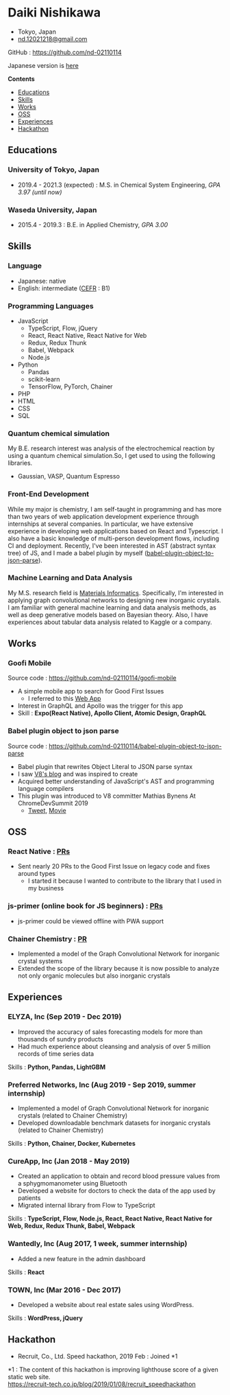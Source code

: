 # Daiki Nishikawa

- Tokyo, Japan
- nd.12021218@gmail.com

GitHub : https://github.com/nd-02110114

Japanese version is [here](https://github.com/nd-02110114/resume/blob/master/README-ja.md)

**Contents**

* [Educations](#Educations)
* [Skills](#Skills)
* [Works](#Works)
* [OSS](#OSS)
* [Experiences](#Experiences)
* [Hackathon](#Hackathon)

## Educations

### University of Tokyo, Japan

- 2019.4 - 2021.3 (expected) : M.S. in Chemical System Engineering, *GPA 3.97 (until now)*

### Waseda University, Japan

- 2015.4 - 2019.3 : B.E. in Applied Chemistry, *GPA 3.00*

## Skills

### Language

- Japanese: native
- English: intermediate ([CEFR](https://www.coe.int/en/web/common-european-framework-reference-languages/level-descriptions) : B1)

### Programming Languages

- JavaScript
  - TypeScript, Flow, jQuery
  - React, React Native, React Native for Web
  - Redux, Redux Thunk
  - Babel, Webpack
  - Node.js
- Python
  - Pandas
  - scikit-learn
  - TensorFlow, PyTorch, Chainer
- PHP
- HTML
- CSS
- SQL

### Quantum chemical simulation

My B.E. research interest was analysis of the electrochemical reaction by using a quantum chemical simulation.So, I get used to using the following libraries.

- Gaussian, VASP, Quantum Espresso

### Front-End Development

While my major is chemistry, I am self-taught in programming and has more than two years of web application development experience through internships at several companies. In particular, we have extensive experience in developing web applications based on React and Typescript. I also have a basic knowledge of multi-person development flows, including CI and deployment. Recently, I've been interested in AST (abstract syntax tree) of JS, and I made a babel plugin by myself ([babel-plugin-object-to-json-parse](https://github.com/nd-02110114/babel-plugin-object-to-json-parse)).

### Machine Learning and Data Analysis

My M.S. research field is [Materials Informatics](https://en.wikipedia.org/wiki/Materials_informatics). Specifically, I'm interested in applying graph convolutional networks to designing new inorganic crystals. I am familiar with general machine learning and data analysis methods, as well as deep generative models based on Bayesian theory. Also, I have experiences about tabular data analysis related to Kaggle or a company.

## Works

### Goofi Mobile

Source code : https://github.com/nd-02110114/goofi-mobile

- A simple mobile app to search for Good First Issues
  - I referred to this [Web App](https://goofi.now.sh/)
- Interest in GraphQL and Apollo was the trigger for this app
- Skill : **Expo(React Native), Apollo Client, Atomic Design, GraphQL**

### Babel plugin object to json parse

Source code : https://github.com/nd-02110114/babel-plugin-object-to-json-parse

- Babel plugin that rewrites Object Literal to JSON parse syntax
- I saw [V8's blog](https://v8.dev/blog/cost-of-javascript-2019#json) and was inspired to create
- Acquired better understanding of JavaScript's AST and programming language compilers
- This plugin was introduced to V8 committer Mathias Bynens At ChromeDevSummit 2019
  - [Tweet](https://www.youtube.com/watch?v=ff4fgQxPaO0), [Movie](https://www.youtube.com/watch?v=ff4fgQxPaO0)

## OSS

### React Native : [PRs](https://github.com/facebook/react-native/pulls?q=is%3Apr+author%3And-02110114+is%3Aclosed)

- Sent nearly 20 PRs to the Good First Issue on legacy code and fixes around types
  - I started it because I wanted to contribute to the library that I used in my business

### js-primer (online book for JS beginners) : [PRs](https://github.com/asciidwango/js-primer/pulls?q=is%3Apr+author%3And-02110114+is%3Aclosed)

- js-primer could be viewed offline with PWA support

### Chainer Chemistry : [PR](https://github.com/chainer/chainer-chemistry/pull/405)

- Implemented a model of the Graph Convolutional Network for inorganic crystal systems 
- Extended the scope of the library because it is now possible to analyze not only organic molecules but also inorganic crystals

## Experiences

### ELYZA, Inc (Sep 2019 - Dec 2019)

- Improved the accuracy of sales forecasting models for more than thousands of sundry products
- Had much experience about cleansing and analysis of over 5 million records of time series data

Skills : **Python, Pandas, LightGBM**

### Preferred Networks, Inc (Aug 2019 - Sep 2019, summer internship)

- Implemented a model of Graph Convolutional Network for inorganic crystals (related to Chainer Chemistry)
- Developed downloadable benchmark datasets for inorganic crystals (related to Chainer Chemistry)

Skills : **Python, Chainer, Docker, Kubernetes**

### CureApp, Inc (Jan 2018 - May 2019)

- Created an application to obtain and record blood pressure values from a sphygmomanometer using Bluetooth
- Developed a website for doctors to check the data of the app used by patients
- Migrated internal library from Flow to TypeScript

Skills : **TypeScript, Flow, Node.js, React, React Native, React Native for Web, Redux, Redux Thunk, Babel, Webpack**

### Wantedly, Inc (Aug 2017, 1 week, summer internship)

- Added a new feature in the admin dashboard

Skills : **React**

### TOWN, Inc (Mar 2016 - Dec 2017)

- Developed a website about real estate sales using WordPress.

Skills : **WordPress, jQuery**

## Hackathon

- Recruit, Co., Ltd. Speed hackathon, 2019 Feb : Joined *1

*1 : The content of this hackathon is improving lighthouse score of a given static web site.  
https://recruit-tech.co.jp/blog/2019/01/08/recruit_speedhackathon

